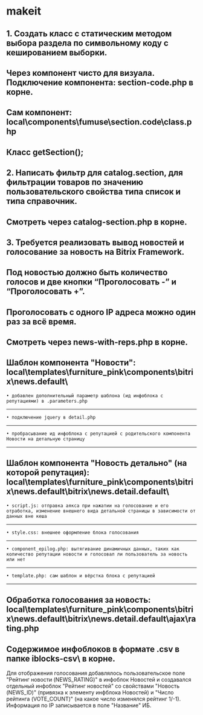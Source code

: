 # makeit

**1. Создать класс с статическим методом выбора раздела по символьному коду с кешированием выборки.**
---
Через компонент чисто для визуала. Подключение компонента: section-code.php в корне.
---
Сам компонент: local\components\fumuse\section.code\class.php
---
Класс getSection();
---

**2. Написать фильтр для catalog.section, для фильтрации товаров по значению пользовательского свойства типа список и типа справочник.**
---
Смотреть через catalog-section.php в корне.
---

**3. Требуется реализовать вывод новостей и голосование за новость на Bitrix Framework.**
---
**Под новостью должно быть количество голосов и две кнопки “Проголосовать -” и “Проголосовать +”.**
---
**Проголосовать с одного IP адреса можно один раз за всё время.**
---
Смотреть через news-with-reps.php в корне.
---
Шаблон компонента "Новости": local\templates\furniture_pink\components\bitrix\news\.default\
---
	• добавлен дополнительный параметр шаблона (ид инфоблока с репутациями) в .parameters.php
---
	• подключение jquery в detail.php
---
	• пробрасывание ид инфоблока с репутацией с родительского компонента Новости на детальную страницу
---
Шаблон компонента "Новость детально" (на которой репутация): local\templates\furniture_pink\components\bitrix\news\.default\bitrix\news.detail\.default\
---
	• script.js: отправка аякса при нажатии на голосование и его отработка, изменение внешнего вида детальной страницы в зависимости от данных вне кеша
---
	• style.css: внешнее оформление блока голосования
---
	• component_epilog.php: вытягивание динамичных данных, таких как количество репутации новости и голосовал ли пользователь за новость или нет
---
	• template.php: сам шаблон и вёрстка блока с репутацией 
---
Обработка голосования за новость: local\templates\furniture_pink\components\bitrix\news\.default\bitrix\news.detail\.default\ajax\rating.php
---
Содержимое инфоблоков в формате .csv в папке iblocks-csv\ в корне. 
---
Для отображения голосования добавлялось пользовательское поле "Рейтинг новости (NEWS_RATING)" в инфоблок Новостей и создавался отдельный инфоблок "Рейтинг новостей" со свойствами "Новость (NEWS_ID)" (привязка к элементу инфблока Новостей) и "Число рейтинга (VOTE_COUNT)" (на какое число изменялся рейтинг 1/-1). Информация по IP записывается в поле "Название" ИБ.
